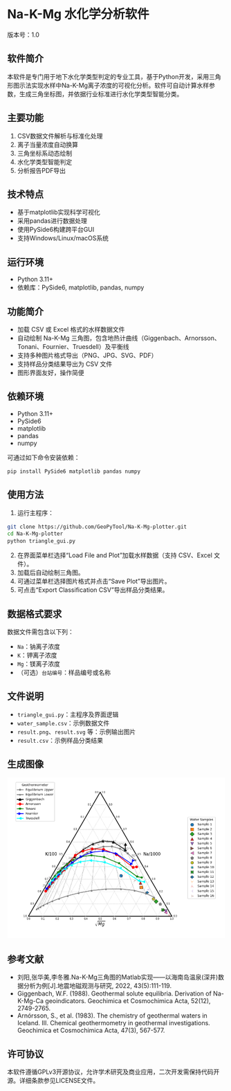 # Na-K-Mg 水化学分析软件

版本号：1.0

## 软件简介
本软件是专门用于地下水化学类型判定的专业工具，基于Python开发，采用三角形图示法实现水样中Na-K-Mg离子浓度的可视化分析。软件可自动计算水样参数，生成三角坐标图，并依据行业标准进行水化学类型智能分类。

## 主要功能
1. CSV数据文件解析与标准化处理
2. 离子当量浓度自动换算
3. 三角坐标系动态绘制
4. 水化学类型智能判定
5. 分析报告PDF导出

## 技术特点
- 基于matplotlib实现科学可视化
- 采用pandas进行数据处理
- 使用PySide6构建跨平台GUI
- 支持Windows/Linux/macOS系统

## 运行环境
- Python 3.11+
- 依赖库：PySide6, matplotlib, pandas, numpy

## 功能简介
- 加载 CSV 或 Excel 格式的水样数据文件
- 自动绘制 Na-K-Mg 三角图，包含地热计曲线（Giggenbach、Arnorsson、Tonani、Fournier、Truesdell）及平衡线
- 支持多种图片格式导出（PNG、JPG、SVG、PDF）
- 支持样品分类结果导出为 CSV 文件
- 图形界面友好，操作简便

## 依赖环境
- Python 3.11+
- PySide6
- matplotlib
- pandas
- numpy

可通过如下命令安装依赖：

```bash
pip install PySide6 matplotlib pandas numpy
```

## 使用方法
1. 运行主程序：

```bash
git clone https://github.com/GeoPyTool/Na-K-Mg-plotter.git
cd Na-K-Mg-plotter
python triangle_gui.py
```

2. 在界面菜单栏选择“Load File and Plot”加载水样数据（支持 CSV、Excel 文件）。
3. 加载后自动绘制三角图。
4. 可通过菜单栏选择图片格式并点击“Save Plot”导出图片。
5. 可点击“Export Classification CSV”导出样品分类结果。

## 数据格式要求
数据文件需包含以下列：
- `Na`：钠离子浓度
- `K`：钾离子浓度
- `Mg`：镁离子浓度
- （可选）`台站编号`：样品编号或名称

## 文件说明
- `triangle_gui.py`：主程序及界面逻辑
- `water_sample.csv`：示例数据文件
- `result.png`、`result.svg` 等：示例输出图片
- `result.csv`：示例样品分类结果

## 生成图像

![](./images/result.png)

## 参考文献

- 刘阳,张华美,李冬雅.Na-K-Mg三角图的Matlab实现——以海南岛温泉(深井)数据分析为例[J].地震地磁观测与研究, 2022, 43(5):111-119.
- Giggenbach, W.F. (1988). Geothermal solute equilibria. Derivation of Na-K-Mg-Ca geoindicators. Geochimica et Cosmochimica Acta, 52(12), 2749-2765.
- Arnórsson, S., et al. (1983). The chemistry of geothermal waters in Iceland. III. Chemical geothermometry in geothermal investigations. Geochimica et Cosmochimica Acta, 47(3), 567-577.

## 许可协议
本软件遵循GPLv3开源协议，允许学术研究及商业应用，二次开发需保持代码开源。详细条款参见LICENSE文件。
